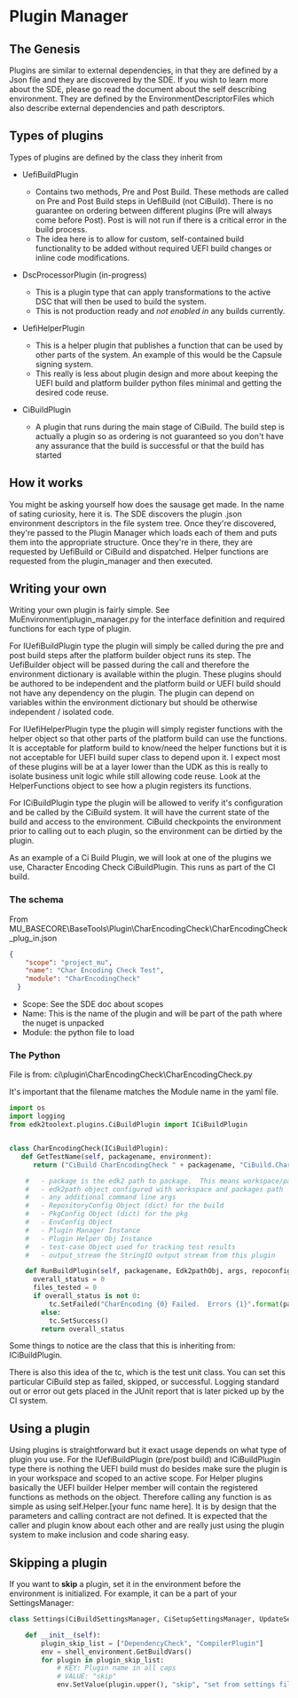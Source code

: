 # Plugin Manager

## The Genesis

Plugins are similar to external dependencies, in that they are defined by a Json file and they are discovered by the SDE. If you wish to learn more about the SDE, please go read the document about the self describing environment. They are defined by the EnvironmentDescriptorFiles which also describe external dependencies and path descriptors.

## Types of plugins

Types of plugins are defined by the class they inherit from

- UefiBuildPlugin

  - Contains two methods, Pre and Post Build. These methods are called on Pre and Post Build steps in UefiBuild (not CiBuild). There is no guarantee on ordering between different plugins (Pre will always come before Post). Post is will not run if there is a critical error in the build process.
  - The idea here is to allow for custom, self-contained build functionality to be added without required UEFI build changes or inline code modifications.

- DscProcessorPlugin (in-progress)

  - This is a plugin type that can apply transformations to the active DSC that will then be used to build the system.
  - This is not production ready and _not enabled in_ any builds currently.

- UefiHelperPlugin

  - This is a helper plugin that publishes a function that can be used by other parts of the system. An example of this would be the Capsule signing system.
  - This really is less about plugin design and more about keeping the UEFI build and platform builder python files minimal and getting the desired code reuse.

- CiBuildPlugin

  - A plugin that runs during the main stage of CiBuild. The build step is actually a plugin so as ordering is not guaranteed so you don't have any assurance that the build is successful or that the build has started

## How it works

You might be asking yourself how does the sausage get made. In the name of sating curiosity, here it is. The SDE discovers the plugin .json environment descriptors in the file system tree. Once they're discovered, they're passed to the Plugin Manager which loads each of them and puts them into the appropriate structure. Once they're in there, they are requested by UefiBuild or CiBuild and dispatched. Helper functions are requested from the plugin_manager and then executed.

## Writing your own

Writing your own plugin is fairly simple. See MuEnvironment\plugin_manager.py for the interface definition and required functions for each type of plugin.

For IUefiBuildPlugin type the plugin will simply be called during the pre and post build steps after the platform builder object runs its step. The UefiBuilder object will be passed during the call and therefore the environment dictionary is available within the plugin. These plugins should be authored to be independent and the platform build or UEFI build should not have any dependency on the plugin. The plugin can depend on variables within the environment dictionary but should be otherwise independent / isolated code.

For IUefiHelperPlugin type the plugin will simply register functions with the helper object so that other parts of the platform build can use the functions. It is acceptable for platform build to know/need the helper functions but it is not acceptable for UEFI build super class to depend upon it. I expect most of these plugins will be at a layer lower than the UDK as this is really to isolate business unit logic while still allowing code reuse. Look at the HelperFunctions object to see how a plugin registers its functions.

For ICiBuildPlugin type the plugin will be allowed to verify it's configuration and be called by the CiBuild system. It will have the current state of the build and access to the environment. CiBuild checkpoints the environment prior to calling out to each plugin, so the environment can be dirtied by the plugin.

As an example of a Ci Build Plugin, we will look at one of the plugins we use, Character Encoding Check CiBuildPlugin. This runs as part of the CI build.

### The schema

From MU_BASECORE\BaseTools\Plugin\CharEncodingCheck\CharEncodingCheck_plug_in.json

```json
{
    "scope": "project_mu",
    "name": "Char Encoding Check Test",
    "module": "CharEncodingCheck"
  }
```

- Scope: See the SDE doc about scopes
- Name: This is the name of the plugin and will be part of the path where the nuget is unpacked
- Module: the python file to load

### The Python

File is from: ci\plugin\CharEncodingCheck\CharEncodingCheck.py

It's important that the filename matches the Module name in the yaml file.

```python
import os
import logging
from edk2toolext.plugins.CiBuildPlugin import ICiBuildPlugin


class CharEncodingCheck(ICiBuildPlugin):
   def GetTestName(self, packagename, environment):
      return ("CiBuild CharEncodingCheck " + packagename, "CiBuild.CharEncodingCheck." + packagename)

    #   - package is the edk2 path to package.  This means workspace/package path relative.
    #   - edk2path object configured with workspace and packages path
    #   - any additional command line args
    #   - RepositoryConfig Object (dict) for the build
    #   - PkgConfig Object (dict) for the pkg
    #   - EnvConfig Object
    #   - Plugin Manager Instance
    #   - Plugin Helper Obj Instance
    #   - test-case Object used for tracking test results
    #   - output_stream the StringIO output stream from this plugin

    def RunBuildPlugin(self, packagename, Edk2pathObj, args, repoconfig, pkgconfig, environment, PLM, PLMHelper, tc, output_stream = None):
      overall_status = 0
      files_tested = 0
      if overall_status is not 0:
          tc.SetFailed("CharEncoding {0} Failed.  Errors {1}".format(packagename, overall_status), "CHAR_ENCODING_CHECK_FAILED")
        else:
          tc.SetSuccess()
        return overall_status
```

Some things to notice are the class that this is inheriting from: ICiBuildPlugin.

There is also this idea of the tc, which is the test unit class. You can set this particular CiBuild step as failed, skipped, or successful. Logging standard out or error out gets placed in the JUnit report that is later picked up by the CI system.

## Using a plugin

Using plugins is straightforward but it exact usage depends on what type of plugin you use. For the IUefiBuildPlugin (pre/post build) and ICiBuildPlugin type there is nothing the UEFI build must do besides make sure the plugin is in your workspace and scoped to an active scope. For Helper plugins basically the UEFI builder Helper member will contain the registered functions as methods on the object. Therefore calling any function is as simple as using self.Helper.[your func name here]. It is by design that the parameters and calling contract are not defined. It is expected that the caller and plugin know about each other and are really just using the plugin system to make inclusion and code sharing easy.

## Skipping a plugin

If you want to **skip** a plugin, set it in the environment before the environment is initialized. For example, it can be a part of your SettingsManager:

```python
class Settings(CiBuildSettingsManager, CiSetupSettingsManager, UpdateSettingsManager):

    def __init__(self):
        plugin_skip_list = ["DependencyCheck", "CompilerPlugin"]
        env = shell_environment.GetBuildVars()
        for plugin in plugin_skip_list:
            # KEY: Plugin name in all caps
            # VALUE: "skip"
            env.SetValue(plugin.upper(), "skip", "set from settings file")
```
